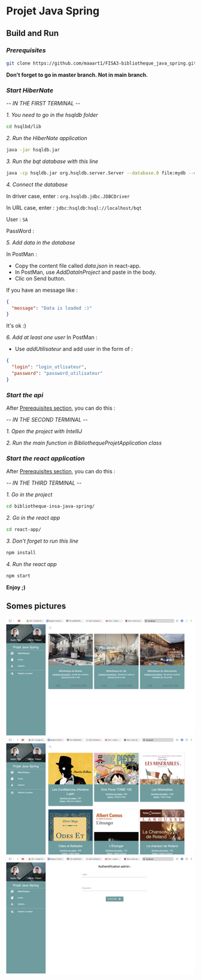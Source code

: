 # Projet Java Spring

## Build and Run

### *Prerequisites*

````bash
git clone https://github.com/maaart1/FISA3-bibliotheque_java_spring.git
````

**Don't forget to go in master branch. Not in main branch.**

### *Start HiberNate* 

*-- IN THE FIRST TERMINAL --*

*1. You need to go in the hsqldb folder*
```bash
cd hsqlbd/lib
```

*2. Run the HiberNate application*
```bash
java -jar hsqldb.jar
```

*3. Run the bqt database with this line*
```bash
java -cp hsqldb.jar org.hsqldb.server.Server --database.0 file:mydb --dbname.0 bqt
```

*4. Connect the database*

In driver case, enter : `org.hsqldb.jdbc.JDBCDriver`

In URL case, enter : `jdbc:hsqldb:hsql://localhost/bqt`

User : `SA`

PassWord : 

*5. Add data in the database*

In PostMan : 
- Copy the content file called *data.json* in react-app.
- In PostMan, use *AddDataInProject* and paste in the body.
- Clic on Send button.

If you have an message like : 
```json
{
  "message": "Data is loaded :)"
}
````
It's ok :)


*6. Add at least one user*
In PostMan :
- Use *addUtilisateur* and add user in the form of :
```json
{
  "login": "login_utlisateur",
  "password": "password_utilisateur"
}
```




### *Start the api*
After [Prerequisites section](#prerequisites), you can do this :

*-- IN THE SECOND TERMINAL --*

*1. Open the project with IntelliJ*

*2. Run the main function in BibliothequeProjetApplication class*

### *Start the react application* 
After [Prerequisites section](#prerequisites), you can do this : 

*-- IN THE THIRD TERMINAL --*

*1. Go in the project*
```bash
cd bibliotheque-insa-java-spring/
```

*2. Go in the react app*
```bash
cd react-app/
```

*3. Don't forget to run this line*
```bash
npm install
```

*4. Run the react app*
```bash
npm start
```

**Enjoy ;)**

## Somes pictures

![All libraries](./pictures/bibliotheques.png)
![All books](./pictures/livres.png)
![Login page](./pictures/login.png)



